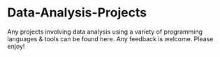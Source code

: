 # Data-Analysis-Projects
Any projects involving data analysis using a variety of programming languages &amp; tools can be found here. Any feedback is welcome. Please enjoy!
